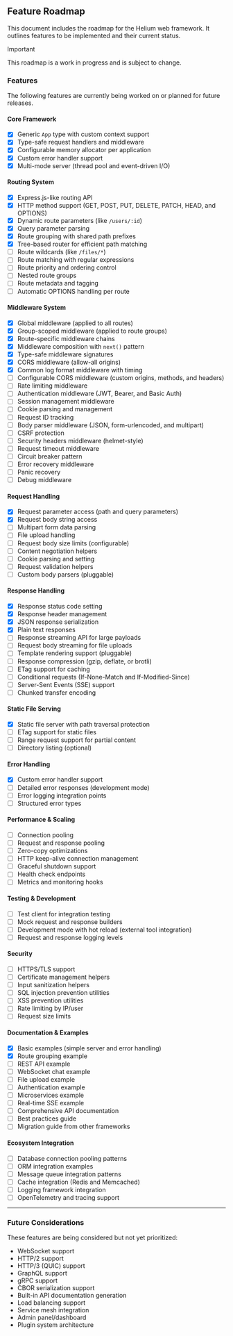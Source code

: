 ## Feature Roadmap

This document includes the roadmap for the Helium web framework.
It outlines features to be implemented and their current status.

> [!IMPORTANT]
> This roadmap is a work in progress and is subject to change.

### Features

The following features are currently being worked on or planned for future releases.

#### Core Framework

- [x] Generic `App` type with custom context support
- [x] Type-safe request handlers and middleware
- [x] Configurable memory allocator per application
- [x] Custom error handler support
- [x] Multi-mode server (thread pool and event-driven I/O)

#### Routing System

- [x] Express.js-like routing API
- [x] HTTP method support (GET, POST, PUT, DELETE, PATCH, HEAD, and OPTIONS)
- [x] Dynamic route parameters (like `/users/:id`)
- [x] Query parameter parsing
- [x] Route grouping with shared path prefixes
- [x] Tree-based router for efficient path matching
- [ ] Route wildcards (like `/files/*`)
- [ ] Route matching with regular expressions
- [ ] Route priority and ordering control
- [ ] Nested route groups
- [ ] Route metadata and tagging
- [ ] Automatic OPTIONS handling per route

#### Middleware System

- [x] Global middleware (applied to all routes)
- [x] Group-scoped middleware (applied to route groups)
- [x] Route-specific middleware chains
- [x] Middleware composition with `next()` pattern
- [x] Type-safe middleware signatures
- [x] CORS middleware (allow-all origins)
- [x] Common log format middleware with timing
- [ ] Configurable CORS middleware (custom origins, methods, and headers)
- [ ] Rate limiting middleware
- [ ] Authentication middleware (JWT, Bearer, and Basic Auth)
- [ ] Session management middleware
- [ ] Cookie parsing and management
- [ ] Request ID tracking
- [ ] Body parser middleware (JSON, form-urlencoded, and multipart)
- [ ] CSRF protection
- [ ] Security headers middleware (helmet-style)
- [ ] Request timeout middleware
- [ ] Circuit breaker pattern
- [ ] Error recovery middleware
- [ ] Panic recovery
- [ ] Debug middleware

#### Request Handling

- [x] Request parameter access (path and query parameters)
- [x] Request body string access
- [ ] Multipart form data parsing
- [ ] File upload handling
- [ ] Request body size limits (configurable)
- [ ] Content negotiation helpers
- [ ] Cookie parsing and setting
- [ ] Request validation helpers
- [ ] Custom body parsers (pluggable)

#### Response Handling

- [x] Response status code setting
- [x] Response header management
- [x] JSON response serialization
- [x] Plain text responses
- [ ] Response streaming API for large payloads
- [ ] Request body streaming for file uploads
- [ ] Template rendering support (pluggable)
- [ ] Response compression (gzip, deflate, or brotli)
- [ ] ETag support for caching
- [ ] Conditional requests (If-None-Match and If-Modified-Since)
- [ ] Server-Sent Events (SSE) support
- [ ] Chunked transfer encoding

#### Static File Serving

- [x] Static file server with path traversal protection
- [ ] ETag support for static files
- [ ] Range request support for partial content
- [ ] Directory listing (optional)

#### Error Handling

- [x] Custom error handler support
- [ ] Detailed error responses (development mode)
- [ ] Error logging integration points
- [ ] Structured error types

#### Performance & Scaling

- [ ] Connection pooling
- [ ] Request and response pooling
- [ ] Zero-copy optimizations
- [ ] HTTP keep-alive connection management
- [ ] Graceful shutdown support
- [ ] Health check endpoints
- [ ] Metrics and monitoring hooks

#### Testing & Development

- [ ] Test client for integration testing
- [ ] Mock request and response builders
- [ ] Development mode with hot reload (external tool integration)
- [ ] Request and response logging levels

#### Security

- [ ] HTTPS/TLS support
- [ ] Certificate management helpers
- [ ] Input sanitization helpers
- [ ] SQL injection prevention utilities
- [ ] XSS prevention utilities
- [ ] Rate limiting by IP/user
- [ ] Request size limits

#### Documentation & Examples

- [x] Basic examples (simple server and error handling)
- [x] Route grouping example
- [ ] REST API example
- [ ] WebSocket chat example
- [ ] File upload example
- [ ] Authentication example
- [ ] Microservices example
- [ ] Real-time SSE example
- [ ] Comprehensive API documentation
- [ ] Best practices guide
- [ ] Migration guide from other frameworks

#### Ecosystem Integration

- [ ] Database connection pooling patterns
- [ ] ORM integration examples
- [ ] Message queue integration patterns
- [ ] Cache integration (Redis and Memcached)
- [ ] Logging framework integration
- [ ] OpenTelemetry and tracing support

---

### Future Considerations

These features are being considered but not yet prioritized:

- WebSocket support
- HTTP/2 support
- HTTP/3 (QUIC) support
- GraphQL support
- gRPC support
- CBOR serialization support
- Built-in API documentation generation
- Load balancing support
- Service mesh integration
- Admin panel/dashboard
- Plugin system architecture
